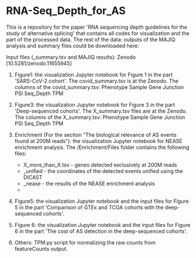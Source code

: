 # RNA-Seq_Depth_for_AS

This is a repository for the paper 'RNA sequencing depth guidelines for the study of alternative splicing' that contains all codes for visualization and the part of the processed data. The rest of the data: outputs of the MAJIQ analysis and summary files could be downloaded here:

Input files (_summary.tsv and MAJIQ results): Zenodo [10.5281/zenodo.11655945]

1) Figure1: the visualization Jupyter notebook for Figure 1 in the part 'SARS-CoV-2 cohort'. The covid_summary.tsv is at the Zenodo.
The columns of the covid_summary.tsv:
Phenotype Sample Gene Junction PSI Seq_Depth TPM 

3) Figure3: the visualization Jupyter notebook for Figure 3 in the part 'Deep-sequenced cohorts'. The X_summary.tsv files are at the Zenodo.
The columns of the X_summary.tsv:
Phenotype Sample Gene Junction PSI Seq_Depth TPM

5) Enrichment (For the section "The biological relevance of AS events found at 200M reads"): the visualization Jupyter notebook for NEASE enrichment analysis. The /Enrichment/Files folder contains the following files:
   - X_more_than_X.tsv - genes detected exclusively at 200M reads
   - _unified - the coordinates of the detected events unified using the DICAST
   - _nease - the results of the NEASE enrichment analysis
   - 
6) Figure5: the visualization Jupyter notebook and the input files for Figure 5 in the part 'Comparison of GTEx and TCGA cohorts with the deep-sequenced cohorts'.
7) Figure 6: the visualization Jupyter notebook and the input files for Figure 6 in the part 'The cost of AS detection in the deep-sequenced cohorts'.
9) Others: TPM.py script for normalizing the raw counts from featureCounts output.
